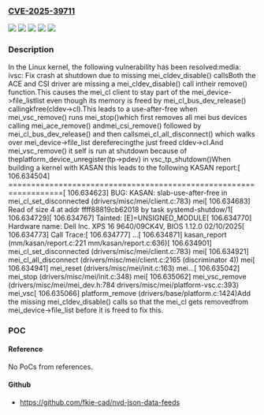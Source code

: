### [CVE-2025-39711](https://cve.mitre.org/cgi-bin/cvename.cgi?name=CVE-2025-39711)
![](https://img.shields.io/static/v1?label=Product&message=Linux&color=blue)
![](https://img.shields.io/static/v1?label=Version&message=&color=brightgreen)
![](https://img.shields.io/static/v1?label=Version&message=29006e196a5661d9afc8152fa2bf8a5347ac17b4%20&color=brightgreen)
![](https://img.shields.io/static/v1?label=Version&message=6.6%20&color=brightgreen)
![](https://img.shields.io/static/v1?label=Vulnerability&message=n%2Fa&color=blue)

### Description

In the Linux kernel, the following vulnerability has been resolved:media: ivsc: Fix crash at shutdown due to missing mei_cldev_disable() callsBoth the ACE and CSI driver are missing a mei_cldev_disable() call intheir remove() function.This causes the mei_cl client to stay part of the mei_device->file_listlist even though its memory is freed by mei_cl_bus_dev_release() callingkfree(cldev->cl).This leads to a use-after-free when mei_vsc_remove() runs mei_stop()which first removes all mei bus devices calling mei_ace_remove() andmei_csi_remove() followed by mei_cl_bus_dev_release() and then callsmei_cl_all_disconnect() which walks over mei_device->file_list dereferecingthe just freed cldev->cl.And mei_vsc_remove() it self is run at shutdown because of theplatform_device_unregister(tp->pdev) in vsc_tp_shutdown()When building a kernel with KASAN this leads to the following KASAN report:[ 106.634504] ==================================================================[ 106.634623] BUG: KASAN: slab-use-after-free in mei_cl_set_disconnected (drivers/misc/mei/client.c:783) mei[ 106.634683] Read of size 4 at addr ffff88819cb62018 by task systemd-shutdow/1[ 106.634729][ 106.634767] Tainted: [E]=UNSIGNED_MODULE[ 106.634770] Hardware name: Dell Inc. XPS 16 9640/09CK4V, BIOS 1.12.0 02/10/2025[ 106.634773] Call Trace:[ 106.634777]  <TASK>...[ 106.634871] kasan_report (mm/kasan/report.c:221 mm/kasan/report.c:636)[ 106.634901] mei_cl_set_disconnected (drivers/misc/mei/client.c:783) mei[ 106.634921] mei_cl_all_disconnect (drivers/misc/mei/client.c:2165 (discriminator 4)) mei[ 106.634941] mei_reset (drivers/misc/mei/init.c:163) mei...[ 106.635042] mei_stop (drivers/misc/mei/init.c:348) mei[ 106.635062] mei_vsc_remove (drivers/misc/mei/mei_dev.h:784 drivers/misc/mei/platform-vsc.c:393) mei_vsc[ 106.635066] platform_remove (drivers/base/platform.c:1424)Add the missing mei_cldev_disable() calls so that the mei_cl gets removedfrom mei_device->file_list before it is freed to fix this.

### POC

#### Reference
No PoCs from references.

#### Github
- https://github.com/fkie-cad/nvd-json-data-feeds

